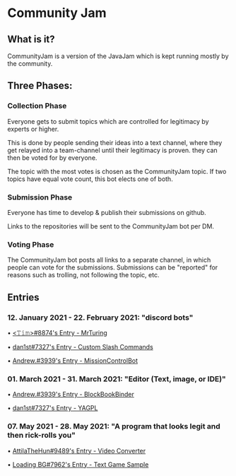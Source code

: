 # Community Jam

## What is it?
CommunityJam is a version of the JavaJam which is kept running mostly by the community.

## Three Phases:

### Collection Phase
Everyone gets to submit topics which are controlled for legitimacy by experts or higher.

This is done by people sending their ideas into a text channel, where they get relayed into a team-channel until their legitimacy is proven.
they can then be voted for by everyone.

The topic with the most votes is chosen as the CommunityJam topic.
If two topics have equal vote count, this bot elects one of both.

### Submission Phase
Everyone has time to develop & publish their submissions on github.

Links to the repositories will be sent to the CommunityJam bot per DM.

### Voting Phase

The CommunityJam bot posts all links to a separate channel, in which people can vote for the submissions.
Submissions can be "reported" for reasons such as trolling, not following the topic, etc.

## Entries

### 12. January 2021 - 22. February 2021: "discord bots"

• [<𝚃𝚒𝚖>#8874's Entry - MrTuring](https://github.com/timlg07/Mr-Turing)

• [dan1st#7327's Entry - Custom Slash Commands](https://github.com/danthe1st/custom-slash-commands)

• [Andrew.#3939's Entry - MissionControlBot](https://github.com/andrewlalis/MissionControlBot)

### 01. March 2021 - 31. March 2021: "Editor (Text, image, or IDE)"

• [Andrew.#3939's Entry - BlockBookBinder](https://github.com/andrewlalis/BlockBookBinder)

• [dan1st#7327's Entry - YAGPL](https://github.com/danthe1st/YAGPL)

### 07. May 2021 - 28. May 2021: "A program that looks legit and then rick-rolls you"

• [AttilaTheHun#9489's Entry - Video Converter](https://github.com/AttiliaTheHun/Video-Converter)

• [Loading BG#7962's Entry - Text Game Sample](https://github.com/LoadingBG/text-game-sample)

